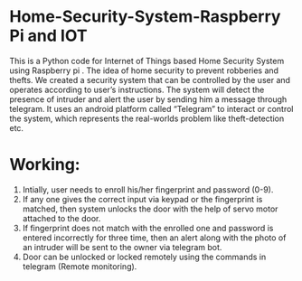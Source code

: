 # Home-Security-System-Raspberry Pi and IOT
This is a Python code for Internet of Things based Home Security System using Raspberry pi .
The idea of home security to prevent robberies and thefts.
We created a security system that can be controlled by the user and operates according to user’s instructions.
The system will detect the presence of intruder and alert the user by sending him a message through telegram. 
It uses an android platform called “Telegram” to interact or control the system, which represents the real-worlds problem like theft-detection etc.

# Working:
1. Intially, user needs to enroll his/her fingerprint and password (0-9).
2. If any one gives the correct input via keypad or the fingerprint is matched, then system unlocks the door with the help of servo motor attached to the door.
3. If fingerprint does not match with the enrolled one and password is entered incorrectly for three time, then an alert along with the photo of an intruder will be sent to the owner via telegram bot.
4. Door can be unlocked or locked remotely using the commands in telegram (Remote monitoring).
